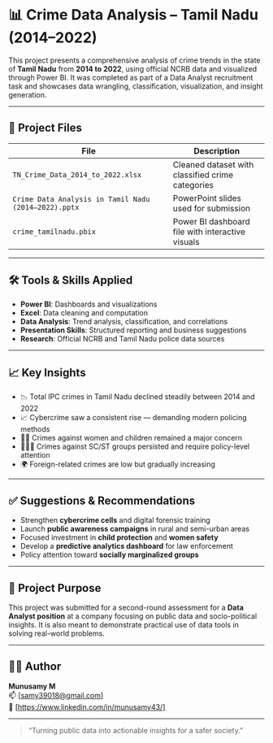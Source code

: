 # 📊 Crime Data Analysis – Tamil Nadu (2014–2022)

This project presents a comprehensive analysis of crime trends in the state of **Tamil Nadu** from **2014 to 2022**, using official NCRB data and visualized through Power BI. It was completed as part of a Data Analyst recruitment task and showcases data wrangling, classification, visualization, and insight generation.

---

## 📁 Project Files

| File | Description |
|------|-------------|
| `TN_Crime_Data_2014_to_2022.xlsx` | Cleaned dataset with classified crime categories |
| `Crime Data Analysis in Tamil Nadu (2014–2022).pptx` | PowerPoint slides used for submission |
| `crime_tamilnadu.pbix` | Power BI dashboard file with interactive visuals |

---

## 🛠️ Tools & Skills Applied

- **Power BI**: Dashboards and visualizations
- **Excel**: Data cleaning and computation
- **Data Analysis**: Trend analysis, classification, and correlations
- **Presentation Skills**: Structured reporting and business suggestions
- **Research**: Official NCRB and Tamil Nadu police data sources

---

## 📈 Key Insights

- 📉 Total IPC crimes in Tamil Nadu declined steadily between 2014 and 2022
- 📈 Cybercrime saw a consistent rise — demanding modern policing methods
- 👩‍🦰 Crimes against women and children remained a major concern
- 🧑‍🤝‍🧑 Crimes against SC/ST groups persisted and require policy-level attention
- 🌍 Foreign-related crimes are low but gradually increasing

---

## ✅ Suggestions & Recommendations

- Strengthen **cybercrime cells** and digital forensic training
- Launch **public awareness campaigns** in rural and semi-urban areas
- Focused investment in **child protection** and **women safety**
- Develop a **predictive analytics dashboard** for law enforcement
- Policy attention toward **socially marginalized groups**

---

## 📌 Project Purpose

This project was submitted for a second-round assessment for a **Data Analyst position** at a company focusing on public data and socio-political insights. It is also meant to demonstrate practical use of data tools in solving real-world problems.

---

## 🙋‍♂️ Author

**Munusamy M**  
📫 [samy39018@gmail.com]  
🔗 [https://www.linkedin.com/in/munusamy43/]

---

> “Turning public data into actionable insights for a safer society.”
